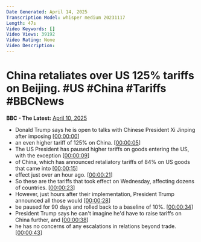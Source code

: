 ```yaml
---
Date Generated: April 14, 2025
Transcription Model: whisper medium 20231117
Length: 47s
Video Keywords: []
Video Views: 39192
Video Rating: None
Video Description: 
---
```


# China retaliates over US 125% tariffs on Beijing. #US #China #Tariffs #BBCNews
**BBC - The Latest:** [April 10, 2025](https://www.youtube.com/watch?v=tLVF9ECweQM)
*  Donald Trump says he is open to talks with Chinese President Xi Jinping after imposing [[00:00:00](https://www.youtube.com/watch?v=tLVF9ECweQM&t=0.0s)]
*  an even higher tariff of 125% on China. [[00:00:05](https://www.youtube.com/watch?v=tLVF9ECweQM&t=5.4s)]
*  The US President has paused higher tariffs on goods entering the US, with the exception [[00:00:09](https://www.youtube.com/watch?v=tLVF9ECweQM&t=9.96s)]
*  of China, which has announced retaliatory tariffs of 84% on US goods that came into [[00:00:15](https://www.youtube.com/watch?v=tLVF9ECweQM&t=15.280000000000001s)]
*  effect just over an hour ago. [[00:00:21](https://www.youtube.com/watch?v=tLVF9ECweQM&t=21.52s)]
*  So these are the tariffs that took effect on Wednesday, affecting dozens of countries. [[00:00:23](https://www.youtube.com/watch?v=tLVF9ECweQM&t=23.32s)]
*  However, just hours after their implementation, President Trump announced all those would [[00:00:28](https://www.youtube.com/watch?v=tLVF9ECweQM&t=28.64s)]
*  be paused for 90 days and rolled back to a baseline of 10%. [[00:00:34](https://www.youtube.com/watch?v=tLVF9ECweQM&t=34.2s)]
*  President Trump says he can't imagine he'd have to raise tariffs on China further, and [[00:00:38](https://www.youtube.com/watch?v=tLVF9ECweQM&t=38.760000000000005s)]
*  he has no concerns of any escalations in relations beyond trade. [[00:00:43](https://www.youtube.com/watch?v=tLVF9ECweQM&t=43.52s)]
